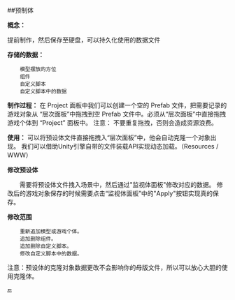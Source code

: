 ##预制体

**概念：**

提前制作，然后保存至硬盘，可以持久化使用的数据文件

**存储的数据：**
```
    模型摆放的方位
    组件
    自定义脚本
    自定义脚本中的数据
```

**制作过程：**
    在 Project 面板中我们可以创建一个空的 Prefab 文件，把需要记录的游戏对象从 “层次面板”中拖拽到空 Prefab 文件中。必须从“层次面板”中直接拖拽游戏个体到 “Project” 面板中。
注意： 不要重复拖拽，否则会造成资源浪费。


**使用：**
可以将预设体文件直接拖拽入“层次面板”中，他会自动克隆一个对象出现。
我们可以借助Unity引擎自带的文件装载API实现动态加载。（Resources / WWW）

**修改预设体**

&emsp;&emsp;需要将预设体文件拽入场景中，然后通过"监视体面板"修改对应的数据。
修改后的游戏对象保存的时候需要点击“监视体面板”中的"Apply"按钮实现真的保存。

**修改范围**
```
    重新追加模型或游戏个体。
    追加删除组件。
    追加删除自定义脚本。
    修改自定义脚本中的数据。
```

注意：预设体的克隆对象数据更改不会影响你的母版文件，所以可以放心大胆的使用克隆体。

🔚

